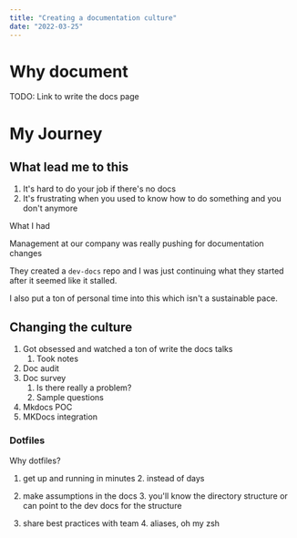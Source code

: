 ```yaml
---
title: "Creating a documentation culture"
date: "2022-03-25"
---
```


# Why document

TODO: Link to write the docs page

# My Journey

## What lead me to this

1. It's hard to do your job if there's no docs
2. It's frustrating when you used to know how to do something and you don't anymore

What I had

Management at our company was really pushing for documentation changes

They created a `dev-docs` repo and I was just continuing what they started after it seemed like it stalled.

I also put a ton of personal time into this which isn't a sustainable pace.

## Changing the culture

1. Got obsessed and watched a ton of write the docs talks
    1. Took notes
2. Doc audit
3. Doc survey
    1. Is there really a problem?
    2. Sample questions
4. Mkdocs POC
5. MKDocs integration

### Dotfiles

Why dotfiles?

1. get up and running in minutes 2. instead of days

2. make assumptions in the docs 3. you'll know the directory structure or can point to the dev docs for the structure

3. share best practices with team 4. aliases, oh my zsh
